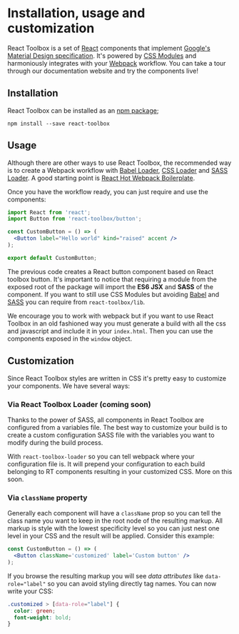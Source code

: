# Installation, usage and customization

React Toolbox is a set of [React](http://facebook.github.io/react/) components that implement [Google's Material Design specification](https://www.google.com/design/spec/material-design/introduction.html). It's powered by [CSS Modules](https://github.com/css-modules/css-modules) and harmoniously integrates with your [Webpack](http://webpack.github.io/) workflow. You can take a tour through our documentation website and try the components live!

## Installation

React Toolbox can be installed as an [npm package](https://www.npmjs.org/package/material-ui);

```
npm install --save react-toolbox
```

## Usage

Although there are other ways to use React Toolbox, the recommended way is to create a Webpack workflow with [Babel Loader](https://github.com/babel/babel-loader), [CSS Loader](https://github.com/webpack/css-loader) and [SASS Loader](https://github.com/jtangelder/sass-loader). A good starting point is [React Hot Webpack Boilerplate](https://github.com/gaearon/react-hot-boilerplate).

Once you have the workflow ready, you can just require and use the components:

```jsx
import React from 'react';
import Button from 'react-toolbox/button';

const CustomButton = () => (
  <Button label="Hello world" kind="raised" accent />
);

export default CustomButton;
```

The previous code creates a React button component based on React toolbox button. It's important to notice that requiring a module from the exposed root of the package will import the **ES6 JSX** and **SASS** of the component. If you want to still use CSS Modules but avoiding [Babel](https://babeljs.io/) and [SASS](http://sass-lang.com/) you can require from `react-toolbox/lib`.

We encourage you to work with webpack but if you want to use React Toolbox in an old fashioned way you must generate a build with all the css and javascript and include it in your `index.html`. Then you can use the components exposed in the `window` object.

## Customization

Since React Toolbox styles are written in CSS it's pretty easy to customize your components. We have several ways:

### Via React Toolbox Loader (coming soon)

Thanks to the power of SASS, all components in React Toolbox are configured from a variables file. The best way to customize your build is to create a custom configuration SASS file with the variables you want to modify during the build process.

With `react-toolbox-loader` so you can tell webpack where your configuration file is. It will prepend your configuration to each build belonging to RT components resulting in your customized CSS. More on this soon.

### Via `className` property

Generally each component will have a `className` prop so you can tell the class name you want to keep in the root node of the resulting markup. All markup is style with the lowest specificity level so you can just nest one level in your CSS and the result will be applied. Consider this example:

```jsx
const CustomButton = () => (
  <Button className='customized' label='Custom button' />
);
```

If you browse the resulting markup you will see *data attributes* like `data-role="label"` so you can avoid styling directly tag names. You can now write your CSS:

```css
.customized > [data-role="label"] {
  color: green;
  font-weight: bold;
}
```
